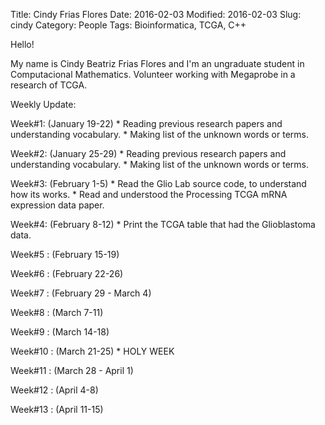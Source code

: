 Title: Cindy Frias Flores
Date: 2016-02-03
Modified: 2016-02-03
Slug: cindy
Category: People
Tags: Bioinformatica, TCGA, C++

Hello!

My name is Cindy Beatriz Frias Flores and I'm an ungraduate student in Computacional Mathematics. 
Volunteer working with Megaprobe in a research of TCGA.

Weekly Update:

  Week#1: (January 19-22)
    * Reading previous research papers and understanding vocabulary. 
    * Making list of the unknown words or terms.
    
  Week#2: (January 25-29) 
    * Reading previous research papers and understanding vocabulary. 
    * Making list of the unknown words or terms.
    
  Week#3: (February 1-5)
    * Read the Glio Lab source code, to understand how its works. 
    * Read and understood the Processing TCGA mRNA expression data paper.
    
  Week#4: (February 8-12)
    * Print the TCGA table that had the Glioblastoma data.
    
  Week#5 : (February 15-19)
  
  Week#6 : (February 22-26)
  
  Week#7 : (February 29 - March 4)
  
  Week#8 : (March 7-11)
  
  Week#9 : (March 14-18)
  
  Week#10 : (March 21-25)
    * HOLY WEEK
    
  Week#11 : (March 28 - April 1)
  
  Week#12 : (April 4-8)
  
  Week#13 : (April 11-15)
  
